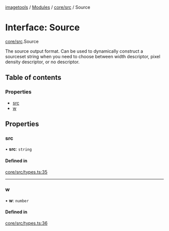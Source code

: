 [imagetools](../README.md) / [Modules](../modules.md) / [core/src](../modules/core_src.md) / Source

# Interface: Source

[core/src](../modules/core_src.md).Source

The source output format.
Can be used to dynamically construct a sourceset string when you need to
choose between width descriptor, pixel density descriptor, or no descriptor.

## Table of contents

### Properties

- [src](core_src.Source.md#src)
- [w](core_src.Source.md#w)

## Properties

### src

• **src**: `string`

#### Defined in

[core/src/types.ts:35](https://github.com/JonasKruckenberg/imagetools/blob/04cb552/packages/core/src/types.ts#L35)

___

### w

• **w**: `number`

#### Defined in

[core/src/types.ts:36](https://github.com/JonasKruckenberg/imagetools/blob/04cb552/packages/core/src/types.ts#L36)

